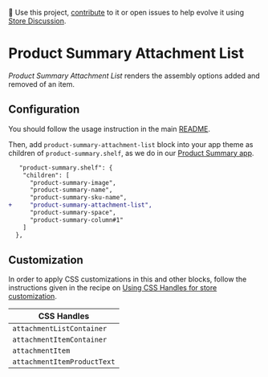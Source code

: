 📢 Use this project, [contribute](https://github.com/vtex-apps/product-summary) to it or open issues to help evolve it using [Store Discussion](https://github.com/vtex-apps/store-discussion).

# Product Summary Attachment List

_Product Summary Attachment List_ renders the assembly options added and removed of an item.

## Configuration

You should follow the usage instruction in the main [README](https://github.com/vtex-apps/product-summary/blob/master/README.md#usage).

Then, add `product-summary-attachment-list` block into your app theme as children of `product-summary.shelf`, as we do in our [Product Summary app](https://github.com/vtex-apps/product-summary/blob/master/store/blocks.json).

```diff
   "product-summary.shelf": {
    "children": [
      "product-summary-image",
      "product-summary-name",
      "product-summary-sku-name",
+     "product-summary-attachment-list",
      "product-summary-space",
      "product-summary-column#1"
    ]
  },
```

## Customization

In order to apply CSS customizations in this and other blocks, follow the instructions given in the recipe on [Using CSS Handles for store customization](https://vtex.io/docs/recipes/style/using-css-handles-for-store-customization).

| CSS Handles  |
| ------------ |
| `attachmentListContainer`   |
| `attachmentItemContainer`   |
| `attachmentItem`            |
| `attachmentItemProductText` |
